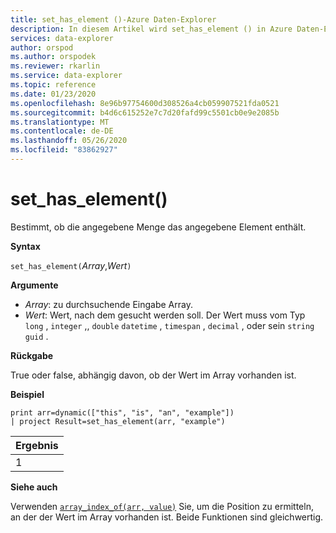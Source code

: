 ```yaml
---
title: set_has_element ()-Azure Daten-Explorer
description: In diesem Artikel wird set_has_element () in Azure Daten-Explorer beschrieben.
services: data-explorer
author: orspod
ms.author: orspodek
ms.reviewer: rkarlin
ms.service: data-explorer
ms.topic: reference
ms.date: 01/23/2020
ms.openlocfilehash: 8e96b97754600d308526a4cb059907521fda0521
ms.sourcegitcommit: b4d6c615252e7c7d20fafd99c5501cb0e9e2085b
ms.translationtype: MT
ms.contentlocale: de-DE
ms.lasthandoff: 05/26/2020
ms.locfileid: "83862927"
---
```

# <a name="set_has_element"></a>set_has_element()

Bestimmt, ob die angegebene Menge das angegebene Element enthält.

**Syntax**

`set_has_element(`*Array*,*Wert*`)`

**Argumente**

* *Array*: zu durchsuchende Eingabe Array.
* *Wert*: Wert, nach dem gesucht werden soll. Der Wert muss vom Typ `long` , `integer` ,, `double` `datetime` , `timespan` , `decimal` , oder sein `string` `guid` .

**Rückgabe**

True oder false, abhängig davon, ob der Wert im Array vorhanden ist.

**Beispiel**

<!-- csl: https://help.kusto.windows.net:443/Samples -->
```kusto
print arr=dynamic(["this", "is", "an", "example"]) 
| project Result=set_has_element(arr, "example")
```

|Ergebnis|
|---|
|1|

**Siehe auch**

Verwenden [`array_index_of(arr, value)`](arrayindexoffunction.md) Sie, um die Position zu ermitteln, an der der Wert im Array vorhanden ist. Beide Funktionen sind gleichwertig.
